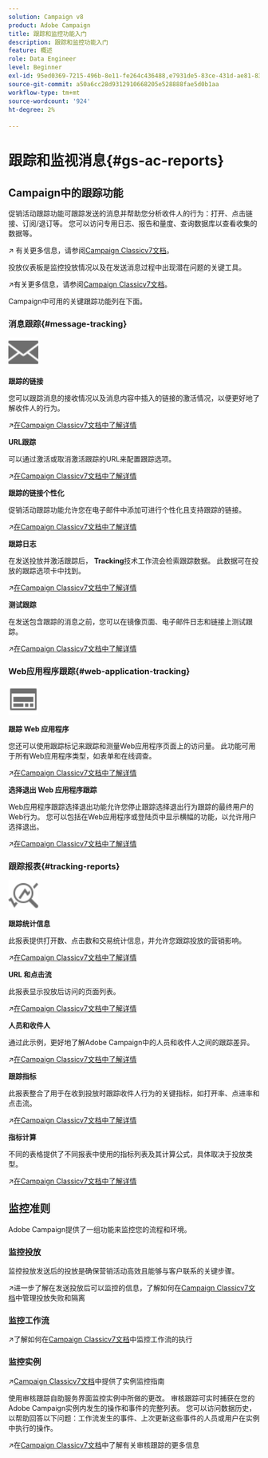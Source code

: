 ```yaml
---
solution: Campaign v8
product: Adobe Campaign
title: 跟踪和监控功能入门
description: 跟踪和监控功能入门
feature: 概述
role: Data Engineer
level: Beginner
exl-id: 95ed0369-7215-496b-8e11-fe264c436488,e7931de5-83ce-431d-ae81-83793d257550
source-git-commit: a50a6cc28d9312910668205e528888fae5d0b1aa
workflow-type: tm+mt
source-wordcount: '924'
ht-degree: 2%

---
```


# 跟踪和监视消息{#gs-ac-reports}

## Campaign中的跟踪功能

促销活动跟踪功能可跟踪发送的消息并帮助您分析收件人的行为：打开、点击链接、订阅/退订等。 您可以访问专用日志、报告和量度、查询数据库以查看收集的数据等。

:arrow_upper_right: 有关更多信息，请参阅[Campaign Classicv7文档](https://experienceleague.adobe.com/docs/campaign-classic/using/getting-started/profile-management/editing-a-profile.html?lang=en#tracking-tab)。

投放仪表板是监控投放情况以及在发送消息过程中出现潜在问题的关键工具。

:arrow_upper_right:有关更多信息，请参阅[Campaign Classicv7文档](https://experienceleague.adobe.com/docs/campaign-classic/using/sending-messages/monitoring-deliveries/delivery-dashboard.html?lang=en#sending-messages)。

Campaign中可用的关键跟踪功能列在下面。

### 消息跟踪{#message-tracking}

<img src="assets/do-not-localize/icon-message-tracking.svg" width="60px">

**跟踪的链接**

您可以跟踪消息的接收情况以及消息内容中插入的链接的激活情况，以便更好地了解收件人的行为。

:arrow_upper_right:[在Campaign Classicv7文档中了解详情](https://experienceleague.adobe.com/docs/campaign-classic/using/sending-messages/tracking-messages/how-to-configure-tracked-links.html?lang=en#sending-messages)

**URL跟踪**

可以通过激活或取消激活跟踪的URL来配置跟踪选项。

:arrow_upper_right:[在Campaign Classicv7文档中了解详情](https://experienceleague.adobe.com/docs/campaign-classic/using/sending-messages/tracking-messages/personalizing-url-tracking.html?lang=en#sending-messages)


**跟踪的链接个性化**

促销活动跟踪功能允许您在电子邮件中添加可进行个性化且支持跟踪的链接。

:arrow_upper_right:[在Campaign Classicv7文档中了解详情](https://experienceleague.adobe.com/docs/campaign-classic/using/sending-messages/tracking-messages/tracking-personalized-links/tracking-personalized-links.html?lang=en#sending-messages)

**跟踪日志**

在发送投放并激活跟踪后， **Tracking**&#x200B;技术工作流会检索跟踪数据。 此数据可在投放的跟踪选项卡中找到。

:arrow_upper_right:[在Campaign Classicv7文档中了解详情](https://experienceleague.adobe.com/docs/campaign-classic/using/sending-messages/tracking-messages/accessing-the-tracking-logs.html?lang=en#sending-messages)

**测试跟踪**

在发送包含跟踪的消息之前，您可以在镜像页面、电子邮件日志和链接上测试跟踪。

:arrow_upper_right:[在Campaign Classicv7文档中了解详情](https://experienceleague.adobe.com/docs/campaign-classic/using/sending-messages/tracking-messages/testing-tracking.html?lang=en#sending-messages)

### Web应用程序跟踪{#web-application-tracking}

<img src="assets/do-not-localize/icon-web-app.svg" width="60px">

**跟踪 Web 应用程序**

您还可以使用跟踪标记来跟踪和测量Web应用程序页面上的访问量。 此功能可用于所有Web应用程序类型，如表单和在线调查。

:arrow_upper_right:[在Campaign Classicv7文档中了解详情](https://experienceleague.adobe.com/docs/campaign-classic/using/designing-content/web-applications/tracking-a-web-application.html?lang=en#designing-content)

**选择退出 Web 应用程序跟踪**

Web应用程序跟踪选择退出功能允许您停止跟踪选择退出行为跟踪的最终用户的Web行为。 您可以包括在Web应用程序或登陆页中显示横幅的功能，以允许用户选择退出。

:arrow_upper_right:[在Campaign Classicv7文档中了解详情](https://experienceleague.adobe.com/docs/campaign-classic/using/designing-content/web-applications/web-application-tracking-opt-out.html?lang=en#designing-content)

### 跟踪报表{#tracking-reports}

<img src="assets/do-not-localize/icon_monitor.svg" width="60px">

**跟踪统计信息**

此报表提供打开数、点击数和交易统计信息，并允许您跟踪投放的营销影响。

:arrow_upper_right:[在Campaign Classicv7文档中了解详情](https://experienceleague.adobe.com/docs/campaign-classic/using/sending-messages/tracking-messages/about-message-tracking.html?lang=en#tracking-reports)

**URL 和点击流**

此报表显示投放后访问的页面列表。

:arrow_upper_right:[在Campaign Classicv7文档中了解详情](https://experienceleague.adobe.com/docs/campaign-classic/using/reporting/reports-on-deliveries/delivery-reports.html?lang=en#urls-and-click-streams)

**人员和收件人**

通过此示例，更好地了解Adobe Campaign中的人员和收件人之间的跟踪差异。

:arrow_upper_right:[在Campaign Classicv7文档中了解详情](https://experienceleague.adobe.com/docs/campaign-classic/using/reporting/reports-on-deliveries/person-people-recipients.html?lang=en#reporting)

**跟踪指标**

此报表整合了用于在收到投放时跟踪收件人行为的关键指标，如打开率、点进率和点击流。

:arrow_upper_right:[在Campaign Classicv7文档中了解详情](https://experienceleague.adobe.com/docs/campaign-classic/using/reporting/reports-on-deliveries/delivery-reports.html?lang=en#reporting)

**指标计算**

不同的表格提供了不同报表中使用的指标列表及其计算公式，具体取决于投放类型。

:arrow_upper_right:[在Campaign Classicv7文档中了解详情](https://experienceleague.adobe.com/docs/campaign-classic/using/reporting/reports-on-deliveries/indicator-calculation.html?lang=en#reporting)

## 监控准则

Adobe Campaign提供了一组功能来监控您的流程和环境。

### 监控投放

监控投放发送后的投放是确保营销活动高效且能够与客户联系的关键步骤。

:arrow_upper_right:进一步了解在发送投放后可以监控的信息，了解如何在[Campaign Classicv7文档](https://experienceleague.adobe.com/docs/campaign-classic/using/sending-messages/monitoring-deliveries/about-delivery-monitoring.html?lang=en#sending-messages)中管理投放失败和隔离

### 监控工作流

:arrow_upper_right:了解如何在[Campaign Classicv7文档](https://experienceleague.adobe.com/docs/campaign-classic/using/automating-with-workflows/monitoring-workflows/monitoring-workflow-execution.html?lang=en#automating-with-workflows)中监控工作流的执行

### 监控实例

:arrow_upper_right:[Campaign Classicv7文档](https://experienceleague.adobe.com/docs/campaign-classic/using/monitoring-campaign-classic/introduction/monitoring-guidelines.html?lang=en#monitoring-campaign-classic)中提供了实例监控指南

使用审核跟踪自助服务界面监控实例中所做的更改。 审核跟踪可实时捕获在您的Adobe Campaign实例内发生的操作和事件的完整列表。 您可以访问数据历史，以帮助回答以下问题：工作流发生的事件、上次更新这些事件的人员或用户在实例中执行的操作。

:arrow_upper_right:在[Campaign Classicv7文档](https://experienceleague.adobe.com/docs/campaign-classic/using/monitoring-campaign-classic/production-procedures/audit-trail.html?lang=en#accessing-audit-trail)中了解有关审核跟踪的更多信息
